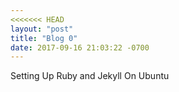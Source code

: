 ```yaml
---
<<<<<<< HEAD
layout: "post"
title: "Blog 0"
date: 2017-09-16 21:03:22 -0700
---
```


Setting Up Ruby and Jekyll On Ubuntu

